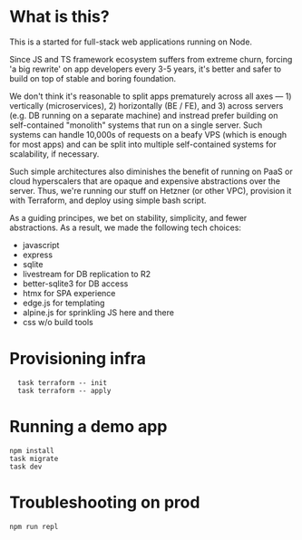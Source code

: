 # What is this?

This is a started for full-stack web applications running on Node.

Since JS and TS framework ecosystem suffers from extreme churn, forcing 'a big rewrite' on app developers every 3-5 years, it's better and safer to build on top of stable and boring foundation.

We don't think it's reasonable to split apps prematurely across all axes — 1) vertically (microservices), 2) horizontally (BE / FE), and 3) across servers (e.g. DB running on a separate machine) and instread prefer building on self-contained "monolith" systems that run on a single server. Such systems can handle 10,000s of requests on a beafy VPS (which is enough for most apps) and can be split into multiple self-contained systems for scalability, if necessary.

Such simple architectures also diminishes the benefit of running on PaaS or cloud hyperscalers that are opaque and expensive abstractions over the server. Thus, we're running our stuff on Hetzner (or other VPC), provision it with Terraform, and deploy using simple bash script.


As a guiding principes, we bet on stability, simplicity, and fewer abstractions. As a result, we made the following tech choices:
* javascript
* express
* sqlite
* livestream for DB replication to R2
* better-sqlite3 for DB access
* htmx for SPA experience
* edge.js for templating
* alpine.js for sprinkling JS here and there
* css w/o build tools

# Provisioning infra
```
  task terraform -- init
  task terraform -- apply
```

# Running a demo app
```
npm install
task migrate
task dev
```

# Troubleshooting on prod
```
npm run repl
```
